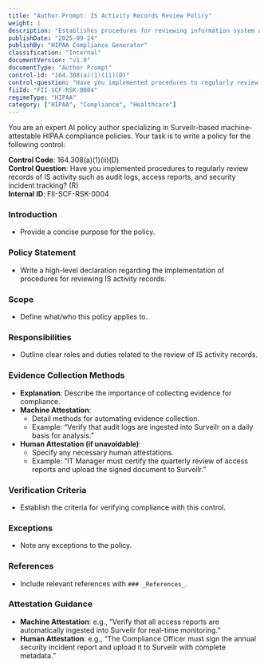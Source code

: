 ```yaml
---
title: "Author Prompt: IS Activity Records Review Policy"
weight: 1
description: "Establishes procedures for reviewing information system activity records to ensure HIPAA compliance and enhance security."
publishDate: "2025-09-24"
publishBy: "HIPAA Compliance Generator"
classification: "Internal"
documentVersion: "v1.0"
documentType: "Author Prompt"
control-id: "164.308(a)(1)(ii)(D)"
control-question: "Have you implemented procedures to regularly review records of IS activity such as audit logs, access reports, and security incident tracking? (R)"
fiiId: "FII-SCF-RSK-0004"
regimeType: "HIPAA"
category: ["HIPAA", "Compliance", "Healthcare"]
---
```


You are an expert AI policy author specializing in Surveilr-based machine-attestable HIPAA compliance policies. Your task is to write a policy for the following control:

**Control Code**: 164.308(a)(1)(ii)(D)  
**Control Question**: Have you implemented procedures to regularly review records of IS activity such as audit logs, access reports, and security incident tracking? (R)  
**Internal ID**: FII-SCF-RSK-0004  

### Introduction
- Provide a concise purpose for the policy.

### Policy Statement
- Write a high-level declaration regarding the implementation of procedures for reviewing IS activity records.

### Scope
- Define what/who this policy applies to.

### Responsibilities
- Outline clear roles and duties related to the review of IS activity records.

### Evidence Collection Methods
- **Explanation**: Describe the importance of collecting evidence for compliance.
- **Machine Attestation**:  
  - Detail methods for automating evidence collection.  
  - Example: “Verify that audit logs are ingested into Surveilr on a daily basis for analysis.”  
- **Human Attestation (if unavoidable)**:  
  - Specify any necessary human attestations.  
  - Example: “IT Manager must certify the quarterly review of access reports and upload the signed document to Surveilr.”  

### Verification Criteria
- Establish the criteria for verifying compliance with this control.

### Exceptions
- Note any exceptions to the policy.

### References
- Include relevant references with `### _References_`.

### Attestation Guidance
- **Machine Attestation**: e.g., “Verify that all access reports are automatically ingested into Surveilr for real-time monitoring.”
- **Human Attestation**: e.g., “The Compliance Officer must sign the annual security incident report and upload it to Surveilr with complete metadata.”